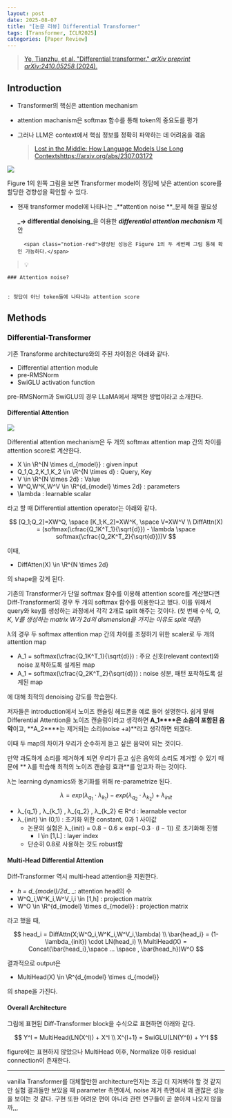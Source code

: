 ```yaml
---
layout: post
date: 2025-08-07
title: "[논문 리뷰] Differential Transformer"
tags: [Transformer, ICLR2025]
categories: [Paper Review]
---
```


> [Ye, Tianzhu, et al. "Differential transformer." ](https://arxiv.org/abs/2410.05258)[_arXiv preprint arXiv:2410.05258_](https://arxiv.org/abs/2410.05258)[ (2024).](https://arxiv.org/abs/2410.05258)



## Introduction

- Transformer의 핵심은 attention mechanism
- attention machanism은 softmax 함수를 통해 token의 중요도를 평가
- 그러나 LLM은 context에서 핵심 정보를 정확히 파악하는 데 어려움을 겪음

	> [Lost in the Middle: How Language Models Use Long Contextshttps://arxiv.org/abs/2307.03172](https://arxiv.org/abs/2307.03172)


![](https://prod-files-secure.s3.us-west-2.amazonaws.com/542b861c-36a8-4051-84e5-8804b6728dba/9083ea56-691a-4752-ae26-47f403431ac8/image.png?X-Amz-Algorithm=AWS4-HMAC-SHA256&X-Amz-Content-Sha256=UNSIGNED-PAYLOAD&X-Amz-Credential=ASIAZI2LB466UF2OH7TO%2F20250903%2Fus-west-2%2Fs3%2Faws4_request&X-Amz-Date=20250903T040103Z&X-Amz-Expires=3600&X-Amz-Security-Token=IQoJb3JpZ2luX2VjENT%2F%2F%2F%2F%2F%2F%2F%2F%2F%2FwEaCXVzLXdlc3QtMiJHMEUCIQDuHCxJFXS2BRuH0f2LULXSvKXd%2BhXLT1NXIg4vGF1cLAIgZNN%2B5D5aL3tMNjbg19PMbg%2BXQn3ELFdn3a2eyjnIz20q%2FwMIPRAAGgw2Mzc0MjMxODM4MDUiDOvtCj9E3Rzz8wchQyrcA6GRQhGtZZS39R480u65NxwYclWr206%2FBMjFsjdSWFx%2FgIE9eGR90PAv0mXSRVff5Y1r3Qigvzg60l2oE%2FZBVtT1cEaKKiVc0WwbOwYe%2BlGPSk5J8ZVqS%2B%2FlhOSUI8NVVt5E7xIHbUHyrX0ZS4UQwS3%2FaB4l6EQJRuyq1sLRgafUyU6TCeomks6HnfCUfIwNPxPNMP2C4D0TmufYMt7mHLa4tGqnbQBV6z0LuYHdho68JaVYlrU7Y4D%2FqVMJ2kBZs3iUnNiQvj3TvC5Apro9xnTE5oh7N34eEEAO%2Fc4ORBmnltfGjgrRJTgb6Jisg0VEnlB6hWs4egV6u2o7YU0GdR3lT95Qr8N3BUhP%2FzO2ZVIdnzmJp72dM3%2FkT4N8rfl8NbQ2%2Fx81Qasj7NziFy5dvtqtHrBPb8BIUxcpILPBah%2FKUrogeyDeGttvM%2BOLTxeqdAQAIz8Aw155ybpXXqLFMfREJadkgGYuCtYmQsLFVGV5uMUul4ajv2dhdOB7jMcwUjn53aQtaULliizVdCikiQIV2s1Z0J8ymYKKdISkK%2Bp8vnte0dnAK5km9CAjYnnr8c%2B0gfiW%2FALfADGQcU%2FamgJp6T0oSnLdXryKDe7NDmifR4uLHQ2Y%2B6MfEoI3MMb03sUGOqUBgJ06bz6coYwJeszXuRRaYxNCiEAPDTM3amUvRLvQNX7Kled0jE9HwzreO8w97Rr38t%2BXalNcTPfZb9F8Iw5%2B3pw0osjrzHYnPRXurk2H91jbNMxO%2FU5K4iXDzU3SqSPwIC2k1diRf8%2BpnkEOvb4ZJ8klaFBf%2FB6ssVBGQ%2B%2BRUagvD9HoNTzY%2BukSZIVBZbdIwSUzhDkZ7WGs6Rnk0W3IdraqhRfx&X-Amz-Signature=fdc02a1c893f6bd29df0968a312997ed9abc94cd551de502612844ef6ef1ead7&X-Amz-SignedHeaders=host&x-amz-checksum-mode=ENABLED&x-id=GetObject)


Figure 1의 왼쪽 그림을 보면 Transformer model이 정답에 낮은 attention score를 할당한 경향성을 확인할 수 있다.

- 현재 transformer model에 나타나는 _**attention noise **_문제 해결 필요성

	_**→ differential denoising**_을 이용한 _**differential attention mechanism**_ 제안


		<span class="notion-red">향상된 성능은 Figure 1의 두 세번째 그림 통해 확인 가능하다.</span>


> 💡 


	### Attention noise?


	: 정답이 아닌 token들에 나타나는 attention score



## Methods



### Differential-Transformer


기존 Transforme architecture와의 주된 차이점은 아래와 같다.

- Differential attention module
- pre-RMSNorm
- SwiGLU activation function

pre-RMSNorm과 SwiGLU의 경우 LLaMA에서 채택한 방법이라고 소개한다.



#### Differential Attention


![](https://prod-files-secure.s3.us-west-2.amazonaws.com/542b861c-36a8-4051-84e5-8804b6728dba/116d70b2-1963-4810-9167-f4c7d8a06e8f/image.png?X-Amz-Algorithm=AWS4-HMAC-SHA256&X-Amz-Content-Sha256=UNSIGNED-PAYLOAD&X-Amz-Credential=ASIAZI2LB466UF2OH7TO%2F20250903%2Fus-west-2%2Fs3%2Faws4_request&X-Amz-Date=20250903T040103Z&X-Amz-Expires=3600&X-Amz-Security-Token=IQoJb3JpZ2luX2VjENT%2F%2F%2F%2F%2F%2F%2F%2F%2F%2FwEaCXVzLXdlc3QtMiJHMEUCIQDuHCxJFXS2BRuH0f2LULXSvKXd%2BhXLT1NXIg4vGF1cLAIgZNN%2B5D5aL3tMNjbg19PMbg%2BXQn3ELFdn3a2eyjnIz20q%2FwMIPRAAGgw2Mzc0MjMxODM4MDUiDOvtCj9E3Rzz8wchQyrcA6GRQhGtZZS39R480u65NxwYclWr206%2FBMjFsjdSWFx%2FgIE9eGR90PAv0mXSRVff5Y1r3Qigvzg60l2oE%2FZBVtT1cEaKKiVc0WwbOwYe%2BlGPSk5J8ZVqS%2B%2FlhOSUI8NVVt5E7xIHbUHyrX0ZS4UQwS3%2FaB4l6EQJRuyq1sLRgafUyU6TCeomks6HnfCUfIwNPxPNMP2C4D0TmufYMt7mHLa4tGqnbQBV6z0LuYHdho68JaVYlrU7Y4D%2FqVMJ2kBZs3iUnNiQvj3TvC5Apro9xnTE5oh7N34eEEAO%2Fc4ORBmnltfGjgrRJTgb6Jisg0VEnlB6hWs4egV6u2o7YU0GdR3lT95Qr8N3BUhP%2FzO2ZVIdnzmJp72dM3%2FkT4N8rfl8NbQ2%2Fx81Qasj7NziFy5dvtqtHrBPb8BIUxcpILPBah%2FKUrogeyDeGttvM%2BOLTxeqdAQAIz8Aw155ybpXXqLFMfREJadkgGYuCtYmQsLFVGV5uMUul4ajv2dhdOB7jMcwUjn53aQtaULliizVdCikiQIV2s1Z0J8ymYKKdISkK%2Bp8vnte0dnAK5km9CAjYnnr8c%2B0gfiW%2FALfADGQcU%2FamgJp6T0oSnLdXryKDe7NDmifR4uLHQ2Y%2B6MfEoI3MMb03sUGOqUBgJ06bz6coYwJeszXuRRaYxNCiEAPDTM3amUvRLvQNX7Kled0jE9HwzreO8w97Rr38t%2BXalNcTPfZb9F8Iw5%2B3pw0osjrzHYnPRXurk2H91jbNMxO%2FU5K4iXDzU3SqSPwIC2k1diRf8%2BpnkEOvb4ZJ8klaFBf%2FB6ssVBGQ%2B%2BRUagvD9HoNTzY%2BukSZIVBZbdIwSUzhDkZ7WGs6Rnk0W3IdraqhRfx&X-Amz-Signature=fe2b4b310cf35d4c8fcc7a6c3eeeac26dfeee7849d6d45b283bc61638d1d4b1a&X-Amz-SignedHeaders=host&x-amz-checksum-mode=ENABLED&x-id=GetObject)


Differential attention mechanism은 두 개의 softmax attention map 간의 차이를 attention score로 계산한다.

- X \in \R^{N \times d\_{model}} : given input
- Q\_1,Q\_2,K\_1,K\_2 \in \R^{N \times d} : Query, Key
- V \in \R^{N \times 2d} : Value
- W^Q,W^K,W^V \in \R^{d\_{model} \times 2d} : parameters
- \lambda : learnable scalar

라고 할 때 Differential attention operator는 아래와 같다.


$$
[Q_1;Q_2]=XW^Q, \space [K_1;K_2]=XW^K, \space V=XW^V \\
DiffAttn(X) = (softmax(\cfrac{Q_1K^T_1}{\sqrt{d}}) - \lambda \space softmax(\cfrac{Q_2K^T_2}{\sqrt{d}}))V
$$


이때,

- DiffAtten(X) \in \R^{N \times 2d}

의 shape을 갖게 된다.


기존의 Transformer가 단일 softmax 함수를 이용해 attention score를 계산했다면 Diff-Transformer의 경우 두 개의 softmax 함수를 이용한다고 했다. 이를 위해서 query와 key를 생성하는 과정에서 각각 2개로 split 해주는 것이다. <span class="notion-red">(첫 번째 수식, </span><span class="notion-red">_Q, K, V를 생성하는 matrix W가 2d의 dismension을 가지는 이유도 split 때문_</span><span class="notion-red">)</span>


 λ의 경우 두 softmax attention map 간의 차이를 조정하기 위한 scaler로 두 개의 attention map

- A\_1 = softmax(\cfrac{Q\_1K^T\_1}{\sqrt{d}}) : 주요 신호(relevant context)와 noise 포착하도록 설계된 map
- A\_1 = softmax(\cfrac{Q\_2K^T\_2}{\sqrt{d}}) : noise 성분, 패턴 포착하도록 설계된 map 

에 대해 최적의 denoising 강도를 학습한다.


저자들은 introduction에서 노이즈 캔슬링 헤드폰을 예로 들어 설명한다. 쉽게 말해 Differential Attention을 노이즈 캔슬링이라고 생각하면 **A\_1****은 소음이 포함된 음악**이고, **A\_2****는 제거되는 소리(noise +a)**라고 생각하면 되겠다. 


이때 두 map의 차이가 우리가 순수하게 듣고 싶은 음악이 되는 것이다. 


만약 과도하게 소리를 제거하게 되면 우리가 듣고 싶은 음악의 소리도 제거할 수 있기 때문에 ** λ를 학습해 최적의 노이즈 캔슬링 효과**를 얻고자 하는 것이다.


λ는 learning dynamics와 동기화를 위해 re-parametrize 된다.


$$
\lambda = exp(\lambda_{q_1} \cdot \lambda_{k_1}) - exp(\lambda_{q_2} \cdot \lambda_{k_2}) + \lambda_{init}
$$

- λ\_{q\_1} , λ\_{k\_1} , λ\_{q\_2} , λ\_{k\_2} ∈ R^d : learnable vector
- λ\_{init} \in (0,1) : 초기화 위한 constant, 0과 1 사이값
	- 논문의 실험은 λ\_{init} = 0.8 − 0.6 × exp(−0.3 · (l − 1)) 로 초기화해 진행
		- l \in [1,L] : layer index
	- 단순히 0.8로 사용하는 것도 robust함


#### **Multi-Head Differential Attention**


Diff-Transformer 역시 multi-head attention을 지원한다.

- _h = d\_{model}/2d__ _: attention head의 수
- W^Q\_i,W^K\_i,W^V\_i,i \in [1,h] : projection matrix
- W^O \in \R^{d\_{model} \times d\_{model}} : projection matrix

라고 했을 때,


$$
head_i = DiffAttn(X;W^Q_i,W^K_i,W^V_i,\lambda) \\
\bar{head_i} = (1-\lambda_{init}) \cdot LN(head_i) \\
MultiHead(X) = Concat(\bar{head_i},\space ... \space , \bar{head_h})W^O
$$


결과적으로 output은

- MultiHead(X) \in \R^{d\_{model} \times d\_{model}}

의 shape을 가진다.



#### Overall Architecture


그림에 표현된 Diff-Transformer block을 수식으로 표현하면 아래와 같다.


$$
Y^l = MultiHead(LN(X^l)) + X^l \\
X^{l+1} = SwiGLU(LN(Y^l)) + Y^l
$$


figure에는 표현하지 않았으나 MultiHead 이후, Normalize 이후 residual connection이 존재한다.


---


vanilla Transformer를 대체할만한 architecture인지는 조금 더 지켜봐야 할 것 같지만 실험 결과들만 보았을 때 parameter 측면에서, noise 제거 측면에서 꽤 괜찮은 성능을 보이는 것 같다. 구현 또한 어려운 편이 아니라 관련 연구들이 곧 쏟아져 나오지 않을까,,,


